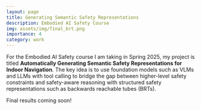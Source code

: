 ```yaml
---
layout: page
title: Generating Semantic Safety Representations
description: Embodied AI Safety Course
img: assets/img/final_brt.png
importance: 4
category: work
---
```


For the Embodied AI Safety course I am taking in Spring 2025, my project is titled **Automatically Generating Semantic Safety Representations for Indoor Navigation**. The key idea is to use foundation models such as VLMs and LLMs with tool calling to bridge the gap between higher-level safety constraints and safety-aware reasoning with structured safety representations such as backwards reachable tubes (BRTs).

Final results coming soon!

